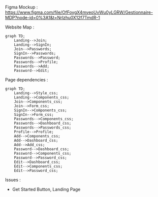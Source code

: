 Figma Mockup : https://www.figma.com/file/OfFoygX4mveoUvWu0yLGRW/Gestionnaire-MDP?node-id=0%3A1&t=Nrlzhu0X12f7TmdR-1

Website Map : 

```mermaid
graph TD;
    Landing-->Join;
    Landing-->SignIn;
    Join-->Passwords;
    SignIn-->Passwords;
    Passwords-->Password;
    Passwords-->Profile;
    Passwords-->Add;
    Password-->Edit;
```

Page dependencies : 

```mermaid
graph TD;
    Landing-->Style_css;
    Landing-->Components_css;
    Join-->Components_css;
    Join-->Form_css;
    SignIn-->Components_css;
    SignIn-->Form_css;
    Passwords-->Components_css;
    Passwords-->Dashboard_css;
    Passwords-->Passwords_css;
    Profile-->Profile;
    Add-->Components_css;
    Add-->Dashboard_css;
    Add-->Add_css;
    Password-->Dashboard_css;
    Password-->Components_css;
    Password-->Password_css;
    Edit-->Dashboard_css;
    Edit-->Components_css;
    Edit-->Password_css;
```

Issues : 
- Get Started Button, Landing Page
